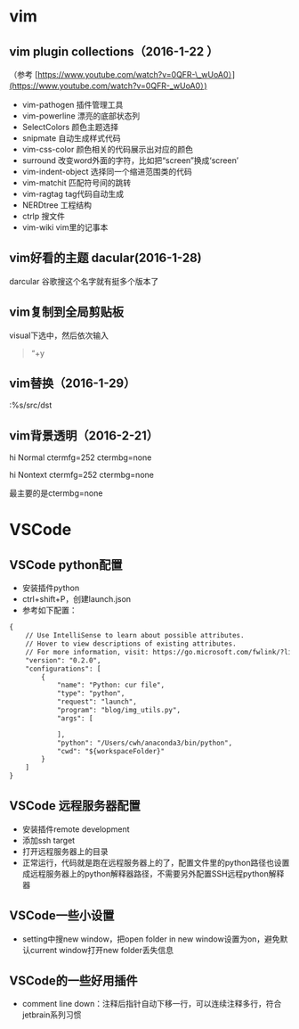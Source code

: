 # vim

## vim plugin collections（2016-1-22 ）

（参考 [https://www.youtube.com/watch?v=0QFR-\_wUoA0）](https://www.youtube.com/watch?v=0QFR-_wUoA0）)

* vim-pathogen 插件管理工具
* vim-powerline 漂亮的底部状态列
* SelectColors 颜色主题选择
* snipmate 自动生成样式代码
* vim-css-color 颜色相关的代码展示出对应的颜色
* surround 改变word外面的字符，比如把“screen”换成‘screen’
* vim-indent-object 选择同一个缩进范围类的代码
* vim-matchit 匹配符号间的跳转
* vim-ragtag tag代码自动生成
* NERDtree 工程结构
* ctrlp 搜文件
* vim-wiki vim里的记事本

## vim好看的主题 dacular\(2016-1-28\)

darcular 谷歌搜这个名字就有挺多个版本了

## vim复制到全局剪贴板

visual下选中，然后依次输入

> “+y

## vim替换（2016-1-29）

:%s/src/dst

## vim背景透明（2016-2-21）

hi Normal ctermfg=252 ctermbg=none

hi Nontext ctermfg=252 ctermbg=none

最主要的是ctermbg=none

# VSCode

## VSCode python配置
- 安装插件python
- ctrl+shift+P，创建launch.json
- 参考如下配置：

```html
{
    // Use IntelliSense to learn about possible attributes.
    // Hover to view descriptions of existing attributes.
    // For more information, visit: https://go.microsoft.com/fwlink/?linkid=830387
    "version": "0.2.0",
    "configurations": [
        {
            "name": "Python: cur file",
            "type": "python",
            "request": "launch",
            "program": "blog/img_utils.py",
            "args": [

            ],
            "python": "/Users/cwh/anaconda3/bin/python",
            "cwd": "${workspaceFolder}"
        }
    ]
}
```

## VSCode 远程服务器配置
- 安装插件remote development
- 添加ssh target
- 打开远程服务器上的目录
- 正常运行，代码就是跑在远程服务器上的了，配置文件里的python路径也设置成远程服务器上的python解释器路径，不需要另外配置SSH远程python解释器

## VSCode一些小设置
- setting中搜new window，把open folder in new window设置为on，避免默认current window打开new folder丢失信息

## VSCode的一些好用插件
- comment line down：注释后指针自动下移一行，可以连续注释多行，符合jetbrain系列习惯
